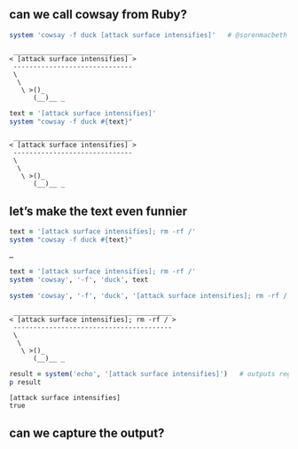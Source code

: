 ## can we call cowsay from Ruby?

```ruby
system 'cowsay -f duck [attack surface intensifies]'   # @sorenmacbeth
```
<!-- .element: class="fragment" -->

```no-highlight
 ______________________________
< [attack surface intensifies] >
 ------------------------------
 \
  \
   \ >()_
      (__)__ _
```
<!-- .element: class="fragment" -->

```ruby
text = '[attack surface intensifies]'
system "cowsay -f duck #{text}"
```
<!-- .element: class="fragment" -->

```no-highlight
 ______________________________
< [attack surface intensifies] >
 ------------------------------
 \
  \
   \ >()_
      (__)__ _
```
<!-- .element: class="fragment" -->


## let’s make the text even funnier

```ruby
text = '[attack surface intensifies]; rm -rf /'
system "cowsay -f duck #{text}"
```
<!-- .element: class="fragment" -->

```no-highlight
…
```
<!-- .element: class="fragment" -->

```ruby
text = '[attack surface intensifies]; rm -rf /'
system 'cowsay', '-f', 'duck', text
```
<!-- .element: class="fragment" -->

```ruby
system 'cowsay', '-f', 'duck', '[attack surface intensifies]; rm -rf /'
```
<!-- .element: class="fragment" -->

```no-highlight
 ________________________________________
< [attack surface intensifies]; rm -rf / >
 ----------------------------------------
 \
  \
   \ >()_
      (__)__ _
```
<!-- .element: class="fragment" -->

```ruby
result = system('echo', '[attack surface intensifies]')   # outputs regardless
p result
```
<!-- .element: class="fragment" -->

```no-highlight
[attack surface intensifies]
true
```
<!-- .element: class="fragment" -->

## can we capture the output?
<!-- .element: class="fragment" -->
